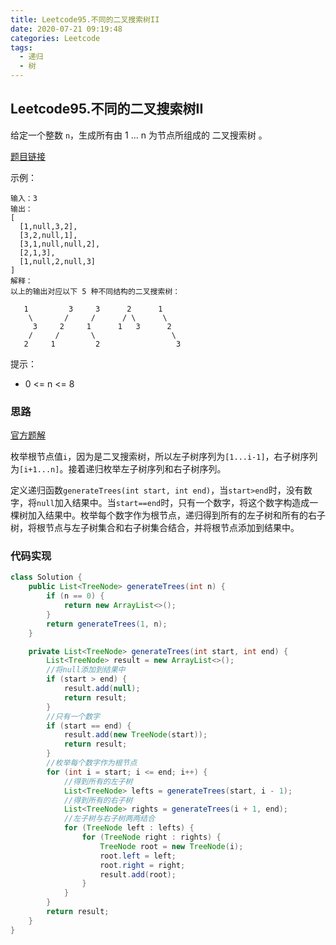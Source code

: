 ```yaml
---
title: Leetcode95.不同的二叉搜索树II
date: 2020-07-21 09:19:48
categories: Leetcode
tags:
  - 递归
  - 树
---
```


## Leetcode95.不同的二叉搜索树II

给定一个整数 `n`，生成所有由 1 ... n 为节点所组成的 二叉搜索树 。

 [题目链接](https://leetcode-cn.com/problems/unique-binary-search-trees-ii)

<!--more-->

示例：

```
输入：3
输出：
[
  [1,null,3,2],
  [3,2,null,1],
  [3,1,null,null,2],
  [2,1,3],
  [1,null,2,null,3]
]
解释：
以上的输出对应以下 5 种不同结构的二叉搜索树：

   1         3     3      2      1
    \       /     /      / \      \
     3     2     1      1   3      2
    /     /       \                 \
   2     1         2                 3
```




提示：

- 0 <= n <= 8



### 思路

[官方题解](https://leetcode-cn.com/problems/unique-binary-search-trees-ii/solution/bu-tong-de-er-cha-sou-suo-shu-ii-by-leetcode-solut/)

枚举根节点值`i`，因为是二叉搜索树，所以左子树序列为`[1...i-1]`，右子树序列为`[i+1...n]`。接着递归枚举左子树序列和右子树序列。

定义递归函数`generateTrees(int start, int end)`，当`start>end`时，没有数字，将`null`加入结果中。当`start==end`时，只有一个数字，将这个数字构造成一棵树加入结果中。枚举每个数字作为根节点，递归得到所有的左子树和所有的右子树，将根节点与左子树集合和右子树集合结合，并将根节点添加到结果中。



### 代码实现

```java
class Solution {
    public List<TreeNode> generateTrees(int n) {
        if (n == 0) {
            return new ArrayList<>();
        }
        return generateTrees(1, n);
    }

    private List<TreeNode> generateTrees(int start, int end) {
        List<TreeNode> result = new ArrayList<>();
        //将null添加到结果中
        if (start > end) {
            result.add(null);
            return result;
        }
        //只有一个数字
        if (start == end) {
            result.add(new TreeNode(start));
            return result;
        }
        //枚举每个数字作为根节点
        for (int i = start; i <= end; i++) {
            //得到所有的左子树
            List<TreeNode> lefts = generateTrees(start, i - 1);
            //得到所有的右子树
            List<TreeNode> rights = generateTrees(i + 1, end);
            //左子树与右子树两两结合
            for (TreeNode left : lefts) {
                for (TreeNode right : rights) {
                    TreeNode root = new TreeNode(i);
                    root.left = left;
                    root.right = right;
                    result.add(root);
                }
            }
        }
        return result;
    }
}
```

